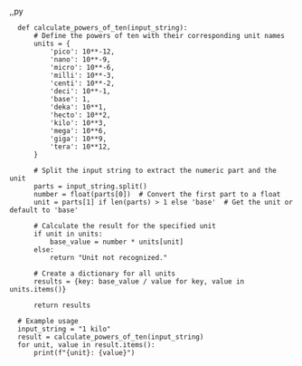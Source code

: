 ,,py

      def calculate_powers_of_ten(input_string):
          # Define the powers of ten with their corresponding unit names
          units = {
              'pico': 10**-12,
              'nano': 10**-9,
              'micro': 10**-6,
              'milli': 10**-3,
              'centi': 10**-2,
              'deci': 10**-1,
              'base': 1,
              'deka': 10**1,
              'hecto': 10**2,
              'kilo': 10**3,
              'mega': 10**6,
              'giga': 10**9,
              'tera': 10**12,
          }
          
          # Split the input string to extract the numeric part and the unit
          parts = input_string.split()
          number = float(parts[0])  # Convert the first part to a float
          unit = parts[1] if len(parts) > 1 else 'base'  # Get the unit or default to 'base'
          
          # Calculate the result for the specified unit
          if unit in units:
              base_value = number * units[unit]
          else:
              return "Unit not recognized."
          
          # Create a dictionary for all units
          results = {key: base_value / value for key, value in units.items()}
          
          return results
      
      # Example usage
      input_string = "1 kilo"
      result = calculate_powers_of_ten(input_string)
      for unit, value in result.items():
          print(f"{unit}: {value}")
